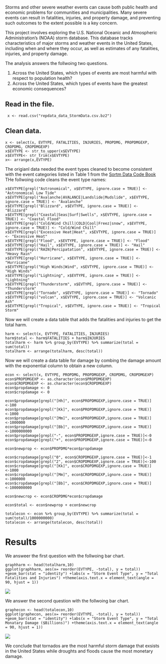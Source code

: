 Storms and other severe weather events can cause both public health and
economic problems for communities and municipalities. Many severe events
can result in fatalities, injuries, and property damage, and preventing
such outcomes to the extent possible is a key concern.

This project involves exploring the U.S. National Oceanic and
Atmospheric Administration’s (NOAA) storm database. This database tracks
characteristics of major storms and weather events in the United States,
including when and where they occur, as well as estimates of any
fatalities, injuries, and property damage.

The analysis answers the follwoing two questions.

1.  Across the United States, which types of events are most harmful
    with respect to population health?  
2.  Across the United States, which types of events have the greatest
    economic consequences?

Read in the file.
-----------------

     x <- read.csv("repdata_data_StormData.csv.bz2")

Clean data.
-----------

    x <- select(x, EVTYPE, FATALITIES, INJURIES, PROPDMG, PROPDMGEXP, CROPDMG, CROPDMGEXP)
    x$EVTYPE <- str_to_upper(x$EVTYPE)
    x$EVTYPE<- str_trim(x$EVTYPE)
    x<- arrange(x,EVTYPE)

The origianl data needed the event types cleaned to become consistent
with the event categories listed in Table 1 from the [Sortm Data Code
Book](https://d396qusza40orc.cloudfront.net/repdata%2Fpeer2_doc%2Fpd01016005curr.pdf)  
THe follwoing code cleans the event type names:

    x$EVTYPE[grepl("Astronomical", x$EVTYPE, ignore.case = TRUE)] <- "Astronomical Low Tide"
    x$EVTYPE[grepl("Avalanche|AVALANCE|Landslide|Mudslide", x$EVTYPE, ignore.case = TRUE)] <- "Avalanche"
    x$EVTYPE[grepl("Blizzard", x$EVTYPE, ignore.case = TRUE)] <- "Blizzard"
    x$EVTYPE[grepl("Coastal|Seas|Surf|Swells", x$EVTYPE, ignore.case = TRUE)] <- "Coastal Flood"
    x$EVTYPE[grepl("Cold/Wind Chill|COLD|Cool|Freez|snow", x$EVTYPE, ignore.case = TRUE)] <- "Cold/Wind Chill"
    x$EVTYPE[grepl("Excessive Heat|Heat", x$EVTYPE, ignore.case = TRUE)] <- "Excessive Heat"
    x$EVTYPE[grepl("Flood", x$EVTYPE, ignore.case = TRUE)] <- "Flood"
    x$EVTYPE[grepl("Hail", x$EVTYPE, ignore.case = TRUE)] <- "Hail"
    x$EVTYPE[grepl("RAIN|Percipatation", x$EVTYPE, ignore.case = TRUE)] <- "Heavy Rain"
    x$EVTYPE[grepl("Hurricane", x$EVTYPE, ignore.case = TRUE)] <- "Hurricane"
    x$EVTYPE[grepl("High Winds|Wind", x$EVTYPE, ignore.case = TRUE)] <- "High Winds"
    x$EVTYPE[grepl("Lightning", x$EVTYPE, ignore.case = TRUE)] <- "Lightning"
    x$EVTYPE[grepl("Thunderstorm", x$EVTYPE, ignore.case = TRUE)] <- "Thunderstorm"
    x$EVTYPE[grepl("Tornado", x$EVTYPE, ignore.case = TRUE)] <- "Tornado"
    x$EVTYPE[grepl("volcan", x$EVTYPE, ignore.case = TRUE)] <- "Volcanic Ash"
    x$EVTYPE[grepl("Tropical", x$EVTYPE, ignore.case = TRUE)] <- "Tropical Storm"

Now we will create a data table that adds the fatalities and injuries to
get the total harm.

    harm <- select(x, EVTYPE, FATALITIES, INJURIES)
    harm$total <- harm$FATALITIES + harm$INJURIES
    totalharm <- harm %>% group_by(EVTYPE) %>% summarize(total = sum(total))
    totalharm <- arrange(totalharm, desc(total))

Now we will create a data table for damage by combing the damage amount
with the exponential column to obtain a new column.

    econ <- select(x, EVTYPE, PROPDMG, PROPDMGEXP, CROPDMG, CROPDMGEXP)
    econ$PROPDMGEXP <- as.character(econ$PROPDMGEXP)
    econ$CROPDMGEXP <- as.character(econ$CROPDMGEXP)
    econ$propdamage <- 0
    econ$cropdamage <- 0

    econ$propdamage[grepl("[Hh]", econ$PROPDMGEXP,ignore.case = TRUE)]<-100
    econ$propdamage[grepl("[Kk]", econ$PROPDMGEXP,ignore.case = TRUE)]<-1000
    econ$propdamage[grepl("[Mm]", econ$PROPDMGEXP,ignore.case = TRUE)]<-1000000
    econ$propdamage[grepl("[Bb]", econ$PROPDMGEXP,ignore.case = TRUE)]<-1000000000
    econ$propdamage[grepl("-", econ$PROPDMGEXP,ignore.case = TRUE)]<-0
    econ$propdamage[grepl("+", econ$PROPDMGEXP,ignore.case = TRUE)]<-0

    econ$newprop <- econ$PROPDMG*econ$propdamage

    econ$cropdamage[grepl("0", econ$CROPDMGEXP,ignore.case = TRUE)]<-1
    econ$cropdamage[grepl("2", econ$CROPDMGEXP,ignore.case = TRUE)]<-100
    econ$cropdamage[grepl("[Kk]", econ$CROPDMGEXP,ignore.case = TRUE)]<-1000
    econ$cropdamage[grepl("[Mm]", econ$CROPDMGEXP,ignore.case = TRUE)]<-1000000
    econ$cropdamage[grepl("[Bb]", econ$CROPDMGEXP,ignore.case = TRUE)]<-1000000000

    econ$newcrop <- econ$CROPDMG*econ$cropdamage

    econ$total <- econ$newprop + econ$newcrop

    totalecon <- econ %>% group_by(EVTYPE) %>% summarize(total = sum(total)/1000000000)
    totalecon <- arrange(totalecon, desc(total))

Results
=======

We answeer the first question with the follwoing bar chart.

    graphharm <- head(totalharm,10)
    ggplot(graphharm, aes(x= reorder(EVTYPE, -total), y = total)) +geom_bar(stat = "identity") +labs(x = "Storm Event Type", y = "Total Fatalities and Injuries") +theme(axis.text.x = element_text(angle = 90, hjust = 1))

![](OceanProject_files/figure-markdown_strict/unnamed-chunk-5-1.png)

We answer the second question with the follwoing bar chart.

    graphecon <- head(totalecon,10)
    ggplot(graphecon, aes(x= reorder(EVTYPE, -total), y = total)) +geom_bar(stat = "identity") +labs(x = "Storm Event Type", y = "Total Monatary Damage ($Billions)") +theme(axis.text.x = element_text(angle = 90, hjust = 1))

![](OceanProject_files/figure-markdown_strict/unnamed-chunk-6-1.png)

We conclude that tornados are the most harmful storm damage that exsists
in the United States while droughts and floods cause the most monetary
damage.
